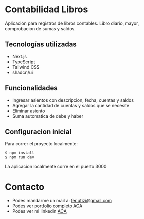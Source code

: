 # Contabilidad Libros

Aplicación para registros de libros contables. Libro diario, mayor, comprobacion de sumas y saldos. 

## Tecnologías utilizadas

- Next.js
- TypeScript
- Tailwind CSS
- shadcn/ui

## Funcionalidades

- Ingresar asientos con descripcion, fecha, cuentas y saldos
- Agregar la cantidad de cuentas y saldos que se necesite
- Eliminar asiento
- Suma automatica de debe y haber

## Configuracion inicial

Para correr el proyecto localmente:
```
$ npm install
$ npm run dev
```
La aplicacion localmente corre en el puerto 3000

# Contacto

- Podes mandarme un mail a: fer.utizi@gmail.com
- Podes ver portfolio completo [ACA](https://ferutizi.github.io/Portfolio/)
- Podes ver mi linkedin [ACA](https://www.linkedin.com/in/fernando-utizi-2a72a3233/)
